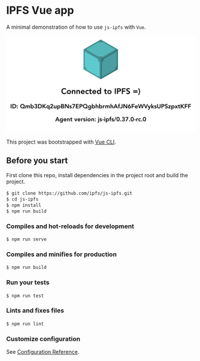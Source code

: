 # IPFS Vue app

A minimal demonstration of how to use `js-ipfs` with `Vue`.

![screenshot of the js ipfs node id info](./src/assets/ipfs-vue-screenshot.png)

This project was bootstrapped with [Vue CLI](https://cli.vuejs.org/).

## Before you start

First clone this repo, install dependencies in the project root and build the project.

```console
$ git clone https://github.com/ipfs/js-ipfs.git
$ cd js-ipfs
$ npm install
$ npm run build
```

### Compiles and hot-reloads for development

```console
$ npm run serve
```

### Compiles and minifies for production

```console
$ npm run build
```

### Run your tests

```console
$ npm run test
```

### Lints and fixes files

```console
$ npm run lint
```

### Customize configuration

See [Configuration Reference](https://cli.vuejs.org/config/).
